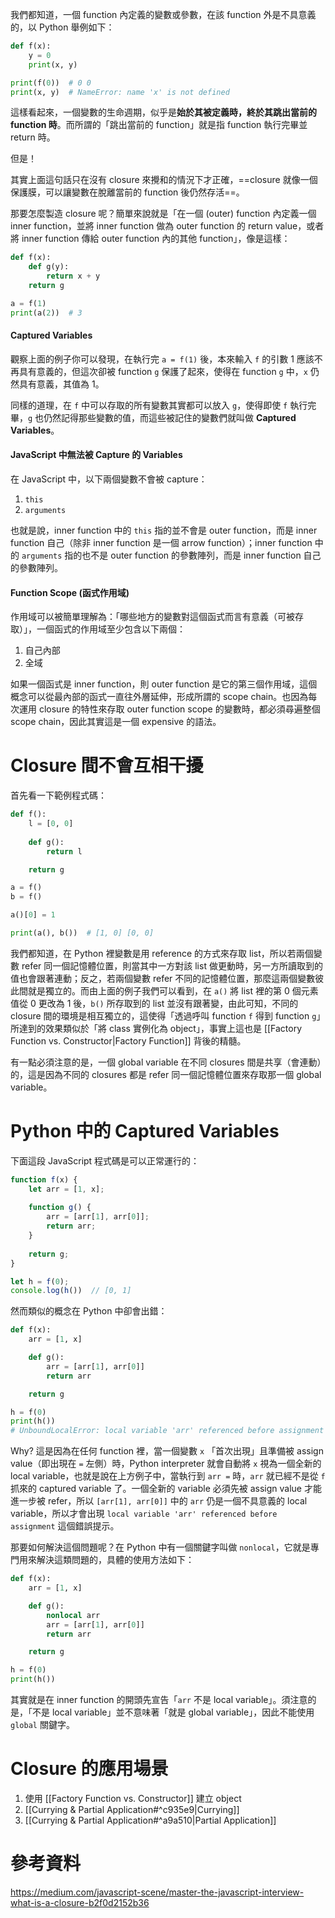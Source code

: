 我們都知道，一個 function 內定義的變數或參數，在該 function 外是不具意義的，以 Python 舉例如下：

```Python
def f(x):
	y = 0
	print(x, y)

print(f(0))  # 0 0
print(x, y)  # NameError: name 'x' is not defined
```

這樣看起來，一個變數的生命週期，似乎是**始於其被定義時，終於其跳出當前的 function 時**。而所謂的「跳出當前的 function」就是指 function 執行完畢並 return 時。

但是！

其實上面這句話只在沒有 closure 來攪和的情況下才正確，==closure 就像一個保護膜，可以讓變數在脫離當前的 function 後仍然存活==。

那要怎麼製造 closure 呢？簡單來說就是「在一個 (outer) function 內定義一個 inner function，並將 inner function 做為 outer function 的 return value，或者將 inner function 傳給 outer function 內的其他 function」，像是這樣：

```Python
def f(x):
	def g(y):
		return x + y
	return g

a = f(1)
print(a(2))  # 3
```

#### Captured Variables

觀察上面的例子你可以發現，在執行完 `a = f(1)` 後，本來輸入 `f` 的引數 1 應該不再具有意義的，但這次卻被 function `g` 保護了起來，使得在 function `g` 中，`x` 仍然具有意義，其值為 1。

同樣的道理，在 `f` 中可以存取的所有變數其實都可以放入 `g`，使得即使 `f` 執行完畢，`g` 也仍然記得那些變數的值，而這些被記住的變數們就叫做 **Captured Variables**。

#### JavaScript 中無法被 Capture 的 Variables

在 JavaScript 中，以下兩個變數不會被 capture：

1. `this`
2. `arguments`

也就是說，inner function 中的 `this` 指的並不會是 outer function，而是 inner function 自己（除非 inner function 是一個 arrow function）；inner function 中的 `arguments` 指的也不是 outer function 的參數陣列，而是 inner function 自己的參數陣列。

#### Function Scope (函式作用域)

作用域可以被簡單理解為：「哪些地方的變數對這個函式而言有意義（可被存取）」，一個函式的作用域至少包含以下兩個：

1.  自己內部
2. 全域

如果一個函式是 inner function，則 outer function 是它的第三個作用域，這個概念可以從最內部的函式一直往外層延伸，形成所謂的 scope chain。也因為每次運用 closure 的特性來存取 outer function scope 的變數時，都必須尋遍整個 scope chain，因此其實這是一個 expensive 的語法。

# Closure 間不會互相干擾

首先看一下範例程式碼：

```Python
def f():
	l = [0, 0]
	
	def g():
		return l

	return g

a = f()
b = f()

a()[0] = 1

print(a(), b())  # [1, 0] [0, 0]
```

我們都知道，在 Python 裡變數是用 reference 的方式來存取 list，所以若兩個變數 refer 同一個記憶體位置，則當其中一方對該 list 做更動時，另一方所讀取到的值也會跟著連動；反之，若兩個變數 refer 不同的記憶體位置，那麼這兩個變數彼此間就是獨立的。而由上面的例子我們可以看到，在 `a()` 將 list 裡的第 0 個元素值從 0 更改為 1 後，`b()` 所存取到的 list 並沒有跟著變，由此可知，不同的 closure 間的環境是相互獨立的，這使得「透過呼叫 function `f` 得到 function `g`」所達到的效果類似於「將 class 實例化為 object」，事實上這也是 [[Factory Function vs. Constructor|Factory Function]] 背後的精髓。

有一點必須注意的是，一個 global variable 在不同 closures 間是共享（會連動）的，這是因為不同的 closures 都是 refer 同一個記憶體位置來存取那一個 global variable。

# Python 中的 Captured Variables

下面這段 JavaScript 程式碼是可以正常運行的：

```JavaScript
function f(x) {
	let arr = [1, x];
	
	function g() {
		arr = [arr[1], arr[0]];
		return arr;
	}
	
	return g;
}

let h = f(0);
console.log(h())  // [0, 1]
```

然而類似的概念在 Python 中卻會出錯：

```Python
def f(x):
	arr = [1, x]

	def g():
		arr = [arr[1], arr[0]]
		return arr

	return g

h = f(0)
print(h())
# UnboundLocalError: local variable 'arr' referenced before assignment
```

Why? 這是因為在任何 function 裡，當一個變數 `x` 「首次出現」且準備被 assign value（即出現在 `=` 左側）時，Python interpreter 就會自動將 `x` 視為一個全新的 local variable，也就是說在上方例子中，當執行到 `arr =` 時，`arr` 就已經不是從 `f` 抓來的 captured variable 了。一個全新的 variable 必須先被 assign value 才能進一步被 refer，所以 `[arr[1], arr[0]]` 中的 `arr` 仍是一個不具意義的 local variable，所以才會出現 `local variable 'arr' referenced before assignment` 這個錯誤提示。

那要如何解決這個問題呢？在 Python 中有一個關鍵字叫做 `nonlocal`，它就是專門用來解決這類問題的，具體的使用方法如下：

```Python
def f(x):
	arr = [1, x]

	def g():
		nonlocal arr
		arr = [arr[1], arr[0]]
		return arr

	return g

h = f(0)
print(h())
```

其實就是在 inner function 的開頭先宣告「`arr` 不是 local variable」。須注意的是，「不是 local variable」並不意味著「就是 global variable」，因此不能使用 `global` 關鍵字。

# Closure 的應用場景

1. 使用 [[Factory Function vs. Constructor]] 建立 object
2. [[Currying & Partial Application#^c935e9|Currying]]
3. [[Currying & Partial Application#^a9a510|Partial Application]]

# 參考資料

https://medium.com/javascript-scene/master-the-javascript-interview-what-is-a-closure-b2f0d2152b36